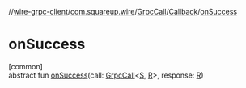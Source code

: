 //[wire-grpc-client](../../../../index.md)/[com.squareup.wire](../../index.md)/[GrpcCall](../index.md)/[Callback](index.md)/[onSuccess](on-success.md)

# onSuccess

[common]\
abstract fun [onSuccess](on-success.md)(call: [GrpcCall](../index.md)&lt;[S](index.md), [R](index.md)&gt;, response: [R](index.md))
